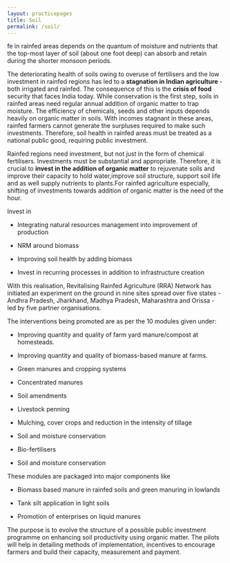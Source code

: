 ```yaml
---
layout: practicepages
title: Soil
permalink: /soil/
---
```


fe in rainfed areas depends on the quantum of moisture and nutrients that the top-most layer of soil (about one foot deep) can absorb and retain during the shorter monsoon periods.

The deteriorating health of soils owing to overuse of fertilisers and the low investment in rainfed regions has led to a **stagnation in Indian agriculture** - both irrigated and rainfed. The consequence of this is the **crisis of food** security that faces India today. While conservation is the first step, soils in rainfed areas need regular annual addition of organic matter to trap moisture. The efficiency of chemicals, seeds and other inputs depends heavily on organic matter in soils. With incomes stagnant in these areas, rainfed farmers cannot generate the surpluses required to make such investments. Therefore, soil health in rainfed areas must be treated as a national public good, requiring public investment.

Rainfed regions need investment, but not just in the form of chemical fertilisers. Investments must be substantial and appropriate. Therefore, it is crucial to **invest in the addition of organic matter** to rejuvenate soils and improve their capacity to hold water,improve soil structure, support soil life and as well supply nutrients to plants.For rainfed agriculture especially, shifting of investments towards addition of organic matter is the need of the hour. 

Invest in

* Integrating natural resources management into improvement of production

* NRM around biomass

* Improving soil health by adding biomass

* Invest in recurring processes in addition to infrastructure creation

With this realisation, Revitalising Rainfed Agriculture (RRA) Network has initiated an experiment on the ground in nine sites spread over five states - Andhra Pradesh, Jharkhand, Madhya Pradesh, Maharashtra and Orissa - led by five partner organisations. 

The interventions being promoted are as per the 10 modules given under:

* Improving quantity and quality of farm yard manure/compost at homesteads.

* Improving quantity and quality of biomass-based manure at farms.

* Green manures and cropping systems

* Concentrated manures

* Soil amendments

* Livestock penning

* Mulching, cover crops and reduction in the intensity of tillage

* Soil and moisture conservation

* Bio-fertilisers

* Soil and moisture conservation

These modules are packaged into major components like

* Biomass based manure in rainfed soils and green manuring in lowlands

* Tank silt application in light soils

* Promotion of enterprises on liquid manures

The purpose is to evolve the structure of a possible public investment programme on enhancing soil productivity using organic matter. The pilots will help in detailing methods of implementation, incentives to encourage farmers and build their capacity, measurement and payment.
